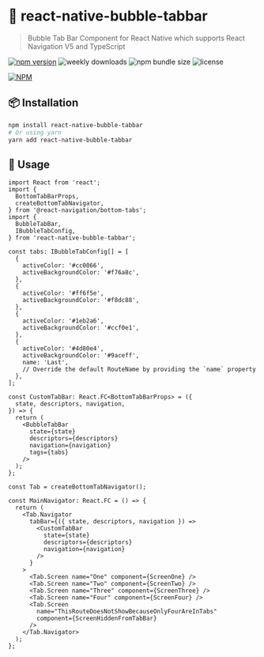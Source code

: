 # 🧼 react-native-bubble-tabbar
> Bubble Tab Bar Component for React Native which supports React Navigation V5 and TypeScript

[![npm version](https://img.shields.io/npm/v/react-native-bubble-tabbar.svg?style=flat-square)](https://www.npmjs.org/package/react-native-bubble-tabbar)
![weekly downloads](https://img.shields.io/npm/dw/react-native-bubble-tabbar?style=flat-square)
![npm bundle size](https://img.shields.io/bundlephobia/minzip/react-native-bubble-tabbar?style=flat-square)
![license](https://img.shields.io/npm/l/react-native-bubble-tabbar?style=flat-square)

[![NPM](https://nodei.co/npm/react-native-bubble-tabbar.png)](https://nodei.co/npm/react-native-bubble-tabbar/)

## 📦 Installation

```bash
npm install react-native-bubble-tabbar
# Or using yarn
yarn add react-native-bubble-tabbar
```

## 🐋 Usage

```tsx
import React from 'react';
import {
  BottomTabBarProps,
  createBottomTabNavigator,
} from '@react-navigation/bottom-tabs';
import {
  BubbleTabBar,
  IBubbleTabConfig,
} from 'react-native-bubble-tabbar';

const tabs: IBubbleTabConfig[] = [
  {
    activeColor: '#cc0066',
    activeBackgroundColor: '#f76a8c',
  },
  {
    activeColor: '#ff6f5e',
    activeBackgroundColor: '#f8dc88',
  },
  {
    activeColor: '#1eb2a6',
    activeBackgroundColor: '#ccf0e1',
  },
  {
    activeColor: '#4d80e4',
    activeBackgroundColor: '#9aceff',
    name: 'Last',
    // Override the default RouteName by providing the `name` property
  },
];

const CustomTabBar: React.FC<BottomTabBarProps> = ({
  state, descriptors, navigation,
}) => {
  return (
    <BubbleTabBar
      state={state}
      descriptors={descriptors}
      navigation={navigation}
      tags={tabs}
    />
  );
};

const Tab = createBottomTabNavigator();

const MainNavigator: React.FC = () => {
  return (
    <Tab.Navigator
      tabBar={({ state, descriptors, navigation }) =>
        <CustomTabBar
          state={state}
          descriptors={descriptors}
          navigation={navigation}
        />
      }
    >
      <Tab.Screen name="One" component={ScreenOne} />
      <Tab.Screen name="Two" component={ScreenTwo} />
      <Tab.Screen name="Three" component={ScreenThree} />
      <Tab.Screen name="Four" component={ScreenFour} />
      <Tab.Screen
        name="ThisRouteDoesNotShowBecauseOnlyFourAreInTabs"
        component={ScreenHiddenFromTabBar}
      />
    </Tab.Navigator>
  );
};
```

